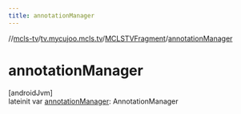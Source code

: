 ```yaml
---
title: annotationManager
---
```

//[mcls-tv](../../../index.html)/[tv.mycujoo.mcls.tv](../index.html)/[MCLSTVFragment](index.html)/[annotationManager](annotation-manager.html)



# annotationManager



[androidJvm]\
lateinit var [annotationManager](annotation-manager.html): AnnotationManager





